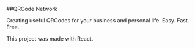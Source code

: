 ##QRCode Network

Creating useful QRCodes for your business and personal life.
Easy. Fast. Free.


This project was made with React.

